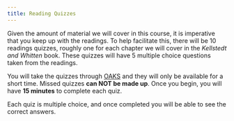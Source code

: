 ```yaml
---
title: Reading Quizzes
---
```


Given the amount of material we will cover in this course, it is imperative that you keep up with the readings. To help facilitate this, there will be 10 readings quizzes, roughly one for each chapter we will cover in the _Kellstedt and Whitten_ book. These quizzes will have 5 multiple choice questions taken from the readings.

You will take the quizzes through [OAKS](https://lms.cofc.edu/) and they will only be available for a short time. Missed quizzes __can NOT be made up__. Once you begin, you will have __15 minutes__ to complete each quiz.

Each quiz is multiple choice, and once completed you will be able to see the correct answers.  
